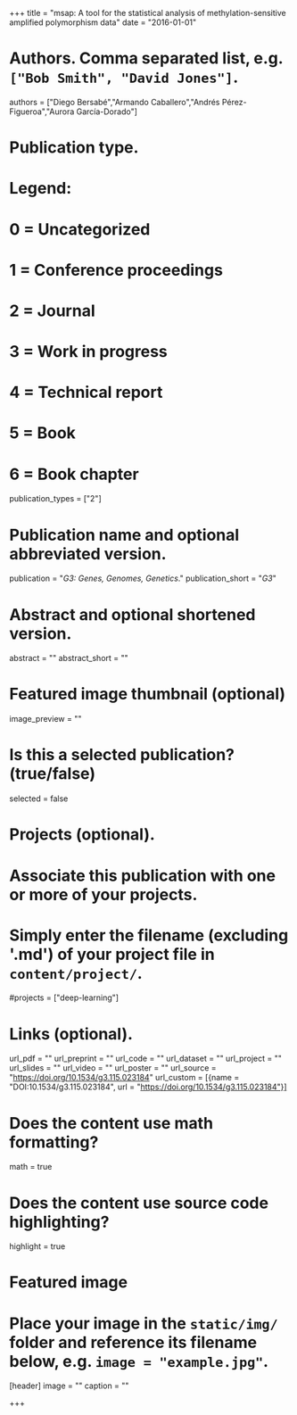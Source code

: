 +++
title = "msap: A tool for the statistical analysis of methylation-sensitive amplified polymorphism data"
date = "2016-01-01"

# Authors. Comma separated list, e.g. `["Bob Smith", "David Jones"]`.
authors = ["Diego Bersabé","Armando Caballero","Andrés Pérez-Figueroa","Aurora García-Dorado"]

# Publication type.
# Legend:
# 0 = Uncategorized
# 1 = Conference proceedings
# 2 = Journal
# 3 = Work in progress
# 4 = Technical report
# 5 = Book
# 6 = Book chapter
publication_types = ["2"]

# Publication name and optional abbreviated version.
publication = "*G3: Genes, Genomes, Genetics*."
publication_short = "*G3*"

# Abstract and optional shortened version.
abstract = ""
abstract_short = ""

# Featured image thumbnail (optional)
image_preview = ""

# Is this a selected publication? (true/false)
selected = false

# Projects (optional).
#   Associate this publication with one or more of your projects.
#   Simply enter the filename (excluding '.md') of your project file in `content/project/`.
#projects = ["deep-learning"]

# Links (optional).
url_pdf = ""
url_preprint = ""
url_code = ""
url_dataset = ""
url_project = ""
url_slides = ""
url_video = ""
url_poster = ""
url_source = "https://doi.org/10.1534/g3.115.023184"
url_custom = [{name = "DOI:10.1534/g3.115.023184", url = "https://doi.org/10.1534/g3.115.023184"}]

# Does the content use math formatting?
math = true

# Does the content use source code highlighting?
highlight = true

# Featured image
# Place your image in the `static/img/` folder and reference its filename below, e.g. `image = "example.jpg"`.
[header]
image = ""
caption = ""

+++



